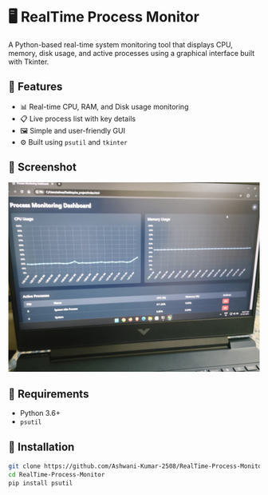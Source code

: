 # 🖥️ RealTime Process Monitor

A Python-based real-time system monitoring tool that displays CPU, memory, disk usage, and active processes using a graphical interface built with Tkinter.

## 🚀 Features

- 📊 Real-time CPU, RAM, and Disk usage monitoring
- 📋 Live process list with key details
- 🖼️ Simple and user-friendly GUI
- ⚙️ Built using `psutil` and `tkinter`

## 📸 Screenshot

![RealTime Process Monitor GUI](screenshot.png)

## 🧰 Requirements

- Python 3.6+
- `psutil`

## 🔧 Installation

```bash
git clone https://github.com/Ashwani-Kumar-2508/RealTime-Process-Monitor.git
cd RealTime-Process-Monitor
pip install psutil
